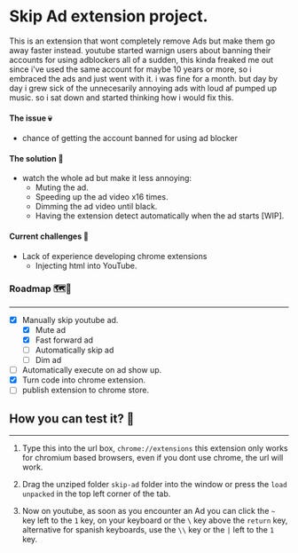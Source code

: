# Skip Ad extension project.

This is an extension that wont completely remove Ads but make them go away faster instead. 
youtube started warnign users about banning their accounts for using adblockers all of a sudden, this kinda freaked me out since i've used the same account for maybe 10 years or more, so i embraced the ads and just went with it. i was fine for a month. but day by day i grew sick of the unnecesarily annoying ads with loud af pumped up music. so i sat down and started thinking how i would fix this.

#### The issue 💀
- chance of getting the account banned for using ad blocker

#### The solution 🧠
- watch the whole ad but make it less annoying:
  - Muting the ad.
  - Speeding up the ad video x16 times.
  - Dimming the ad video until black.
  - Having the extension detect automatically when the ad starts [WIP].

#### Current challenges 🤔
- Lack of experience developing chrome extensions
  - Injecting html into YouTube.

### Roadmap 🗺️🚀
------------
- [x] Manually skip youtube ad.
  - [x] Mute ad
  - [x] Fast forward ad
  - [ ] Automatically skip ad
  - [ ] Dim ad
 - [ ] Automatically execute on ad show up.
- [x] Turn code into chrome extension.
- [ ] publish extension to chrome store.

## How you can test it? 🥸
------------
1. Type this into the url box, ```chrome://extensions``` this extension only works for chromium based browsers, even if you dont use chrome, the url will work. 

2. Drag the unziped folder ```skip-ad``` folder into the window or press the `load unpacked` in the top left corner of the tab.

5. Now on youtube, as soon as you encounter an Ad you can click the ```~``` key left to the ``1`` key, on your keyboard or the ```\``` key above the ```return``` key, alternative for spanish keyboards, use the ```\\``` key or the ```|``` left to the ```1``` key.
